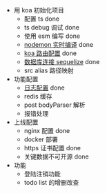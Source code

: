 - 用 koa 初始化项目
  - 配置 ts done
  - ts debug 调试 done
  - 使用 esm 编写 done
  - [nodemon 实时编译](https://github.com/remy/nodemon) done
  - [koa 路由配置](https://github.com/koajs/router/blob/master/API.md) done
  - [数据库连接 sequelize](https://github.com/sequelize/sequelize) done
  - src alias 路径映射
- 功能配置
  - [日志配置](https://github.com/koajs/logger) done
  - redis 缓存
  - post bodyParser 解析
  - 报错处理
- 上线配置
  - nginx 配置 done
  - docker 部署
  - https 证书配置 done
  - 关键数据不可开源 done
- 功能
  - 登陆注销功能 
  - todo list 的增删改查
 